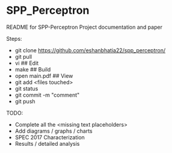 # SPP_Perceptron
README for SPP-Perceptron Project documentation and paper

Steps:
- git clone https://github.com/eshanbhatia22/spp_perceptron/
- git pull
- vi <file> ## Edit
- make ## Build
- open main.pdf ## View
- git add \<files touched\>
- git status 
- git commit -m "comment"
- git push

TODO:
- Complete all the \<missing text placeholders\>
- Add diagrams / graphs / charts
- SPEC 2017 Characterization
- Results / detailed analysis
